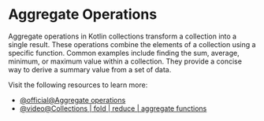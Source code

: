 # Aggregate Operations

Aggregate operations in Kotlin collections transform a collection into a single result. These operations combine the elements of a collection using a specific function. Common examples include finding the sum, average, minimum, or maximum value within a collection. They provide a concise way to derive a summary value from a set of data.

Visit the following resources to learn more:

- [@official@Aggregate operations](https://kotlinlang.org/docs/collection-aggregate.html)
- [@video@Collections | fold | reduce | aggregate functions](https://www.youtube.com/watch?v=2dteZg_1TZ0)